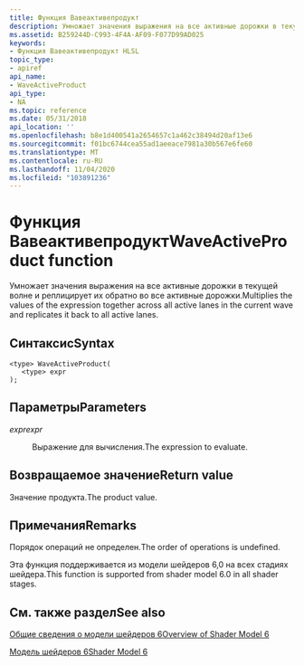 ```yaml
---
title: Функция Вавеактивепродукт
description: Умножает значения выражения на все активные дорожки в текущей волне и реплицирует их обратно во все активные дорожки.
ms.assetid: B259244D-C993-4F4A-AF09-F077D99AD025
keywords:
- Функция Вавеактивепродукт HLSL
topic_type:
- apiref
api_name:
- WaveActiveProduct
api_type:
- NA
ms.topic: reference
ms.date: 05/31/2018
api_location: ''
ms.openlocfilehash: b8e1d400541a2654657c1a462c38494d20af13e6
ms.sourcegitcommit: f01bc6744cea55ad1aeeace7981a30b567e6fe60
ms.translationtype: MT
ms.contentlocale: ru-RU
ms.lasthandoff: 11/04/2020
ms.locfileid: "103891236"
---
```

# <a name="waveactiveproduct-function"></a><span data-ttu-id="badc2-104">Функция Вавеактивепродукт</span><span class="sxs-lookup"><span data-stu-id="badc2-104">WaveActiveProduct function</span></span>

<span data-ttu-id="badc2-105">Умножает значения выражения на все активные дорожки в текущей волне и реплицирует их обратно во все активные дорожки.</span><span class="sxs-lookup"><span data-stu-id="badc2-105">Multiplies the values of the expression together across all active lanes in the current wave and replicates it back to all active lanes.</span></span>

## <a name="syntax"></a><span data-ttu-id="badc2-106">Синтаксис</span><span class="sxs-lookup"><span data-stu-id="badc2-106">Syntax</span></span>

``` syntax
<type> WaveActiveProduct(
   <type> expr
);
```

## <a name="parameters"></a><span data-ttu-id="badc2-107">Параметры</span><span class="sxs-lookup"><span data-stu-id="badc2-107">Parameters</span></span>

<dl> <dt>

<span data-ttu-id="badc2-108">*expr*</span><span class="sxs-lookup"><span data-stu-id="badc2-108">*expr*</span></span> 
</dt> <dd>

<span data-ttu-id="badc2-109">Выражение для вычисления.</span><span class="sxs-lookup"><span data-stu-id="badc2-109">The expression to evaluate.</span></span>

</dd> </dl>

## <a name="return-value"></a><span data-ttu-id="badc2-110">Возвращаемое значение</span><span class="sxs-lookup"><span data-stu-id="badc2-110">Return value</span></span>

<span data-ttu-id="badc2-111">Значение продукта.</span><span class="sxs-lookup"><span data-stu-id="badc2-111">The product value.</span></span>

## <a name="remarks"></a><span data-ttu-id="badc2-112">Примечания</span><span class="sxs-lookup"><span data-stu-id="badc2-112">Remarks</span></span>

<span data-ttu-id="badc2-113">Порядок операций не определен.</span><span class="sxs-lookup"><span data-stu-id="badc2-113">The order of operations is undefined.</span></span>

<span data-ttu-id="badc2-114">Эта функция поддерживается из модели шейдеров 6,0 на всех стадиях шейдера.</span><span class="sxs-lookup"><span data-stu-id="badc2-114">This function is supported from shader model 6.0 in all shader stages.</span></span> 



 

## <a name="see-also"></a><span data-ttu-id="badc2-115">См. также раздел</span><span class="sxs-lookup"><span data-stu-id="badc2-115">See also</span></span>

<dl> <dt>

[<span data-ttu-id="badc2-116">Общие сведения о модели шейдеров 6</span><span class="sxs-lookup"><span data-stu-id="badc2-116">Overview of Shader Model 6</span></span>](hlsl-shader-model-6-0-features-for-direct3d-12.md)
</dt> <dt>

[<span data-ttu-id="badc2-117">Модель шейдеров 6</span><span class="sxs-lookup"><span data-stu-id="badc2-117">Shader Model 6</span></span>](shader-model-6-0.md)
</dt> </dl>

 

 




